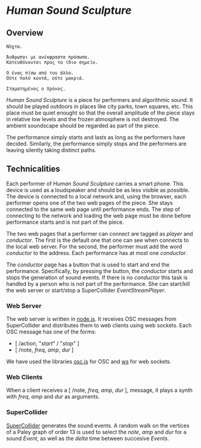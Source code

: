 # *Human Sound Sculpture*

## Overview
    Νύχτα.

    Άνθρωποι με ανέκφραστα πρόσωπα.
    Κατευθύνονται προς το ίδιο σημείο.
    
    Ο ένας πίσω από τον άλλο.
    Ούτε πολύ κοντά, ούτε μακριά.

    Σταματημένος ο Χρόνος.
*Human Sound Sculpture* is a piece for performers and algorithmic sound. It should be played outdoors in places like city parks, town squares, etc. This place must be quiet enought so that the overall amplitude of the piece stays in relative low levels and the frozen atmosphere is not destroyed. The ambient soundscape should be regarded as part of the piece.

The performance simply starts and lasts as long as the performers have decided. Similarly, the performance simply stops and the performers are leaving silently taking distinct paths.

## Technicalities
Each performer of *Human Sound Sculpture* carries a smart phone. This device is used as a loudspeaker and should be as less visible as possible. The device is connected to a local network and, using the browser, each performer opens one of the two web pages of the piece. She stays connected to the same web page until performance ends. The step of connecting to the network and loading the web page must be done before performance starts and is not part of the piece.

The two web pages that a performer can connect are tagged as *player* and *conductor*. The first is the default one that one can see when connects to the local web server. For the second, the performer must add the word *conductor* to the address. Each performance has at most one *conductor*.

The *conductor* page has a button that is used to start and end the performance. Specifically, by pressing the button, the *conductor* starts and stops the generation of sound events. If there is no *conductor* this task is handled by a person who is not part of the performance. She can start/kill the web server or start/stop a SuperCollider *EventStreamPlayer*.

### Web Server
The web server is written in [node.js](https://nodejs.org/en/). It receives OSC messages from SuperCollider and distributes them to web clients using web sockets. Each OSC message has one of the forms:
- [ /action, "*start*" / "*stop*" ]
- [ /note, *freq*, *amp*, *dur* ]

We have used the libraries [osc.js](https://github.com/colinbdclark/osc.js/) for OSC and [ws](https://github.com/websockets/ws) for web sockets.

### Web Clients
When a client receives a [ /note, *freq*, *amp*, *dur* ], message, it plays a synth with *freq*, *amp* and *dur* as arguments.

### SuperCollider
[SuperCollider](http://supercollider.github.io/) generates the sound events. A random walk on the vertices of a Paley graph of order 13 is used to select the *note*, *amp* and *dur* for a sound *Event*, as well as the *delta* time between succesive *Events*.
